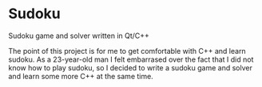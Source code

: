 # Sudoku
Sudoku game and solver written in Qt/C++

The point of this project is for me to get comfortable with C++ and learn sudoku. As a 23-year-old man I felt embarrased over the fact that I did not know how to play sudoku, so I decided to write a sudoku game and solver and learn some more C++ at the same time.
